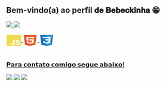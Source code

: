 ## Bem-vindo(a) ao perfil 𝐝𝐞 𝐁𝐞𝐛𝐞𝐜𝐤𝐢𝐧𝐡𝐚 😁

 <div>
   <a href="https://github.com/bebeckinha">
   <img height="180em" src="https://github-readme-stats.vercel.app/api?username=bebeckinha&show_icons=true&theme=tokyonight&include_all_commits=true&count_private=true"/>
   <img height="180em" src="https://github-readme-stats.vercel.app/api/top-langs/?username=bebeckinha&layout=compact&langs_count=6&theme=tokyonight"/>
</div>
    
<div style="display: inline_block"><br>
  <img align="center" alt="Js" height="30" width="40" src="https://raw.githubusercontent.com/devicons/devicon/master/icons/javascript/javascript-plain.svg">
  <img align="center" alt="HTML" height="30" width="40" src="https://raw.githubusercontent.com/devicons/devicon/master/icons/html5/html5-original.svg">
  <img align="center" alt="CSS" height="30" width="40" src="https://raw.githubusercontent.com/devicons/devicon/master/icons/css3/css3-original.svg">
</div>
 
<br>
 
### 𝗣𝗮𝗿𝗮 𝗰𝗼𝗻𝘁𝗮𝘁𝗼 𝗰𝗼𝗺𝗶𝗴𝗼 𝘀𝗲𝗴𝘂𝗲 𝗮𝗯𝗮𝗶𝘅𝗼!
 
<div> 
  <a href="https://www.instagram.com/bck4rt/" target="_blank"><img src="https://img.shields.io/badge/-Instagram-%23E4405F?style=for-the-badge&logo=instagram&logoColor=white" target="_blank"></a>
  <a href = "rebeca.carvalho4881@gmail.com"><img src="https://img.shields.io/badge/-Gmail-%23333?style=for-the-badge&logo=gmail&logoColor=white" target="_blank"></a>
<a href = "https://x.com/bck4rt"><img src="https://img.shields.io/badge/-X-%23E4405F?style=for-the-badge&logo=x&logoColor=white" target="_blank"></a>


